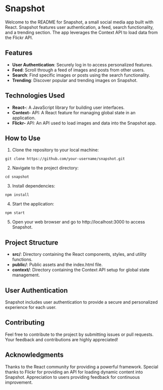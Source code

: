 # Snapshot
Welcome to the README for Snapshot, a small social media app built with React. Snapshot features user authentication, a feed, search functionality, and a trending section. The app leverages the Context API to load data from the Flickr API.

## Features
- **User Authentication**: Securely log in to access personalized features.
- **Feed**: Scroll through a feed of images and posts from other users.
- **Search**: Find specific images or posts using the search functionality.
- **Trending**: Discover popular and trending images on Snapshot.

## Technologies Used
- **React-**: A JavaScript library for building user interfaces.
- **Context-** API: A React feature for managing global state in an application.
- **Flickr-** API: An API used to load images and data into the Snapshot app.

## How to Use
1. Clone the repository to your local machine:
```
git clone https://github.com/your-username/snapshot.git
```
2. Navigate to the project directory:
```
cd snapshot
```
3. Install dependencies:
```
npm install
```
4. Start the application:
```
npm start
```
5. Open your web browser and go to http://localhost:3000 to access Snapshot.

## Project Structure
- **src/**: Directory containing the React components, styles, and utility functions.
- **public/**: Public assets and the index.html file.
- **context/**: Directory containing the Context API setup for global state management.

## User Authentication
Snapshot includes user authentication to provide a secure and personalized experience for each user.

## Contributing
Feel free to contribute to the project by submitting issues or pull requests. Your feedback and contributions are highly appreciated!

## Acknowledgments
Thanks to the React community for providing a powerful framework.
Special thanks to Flickr for providing an API for loading dynamic content into Snapshot.
Appreciation to users providing feedback for continuous improvement.

